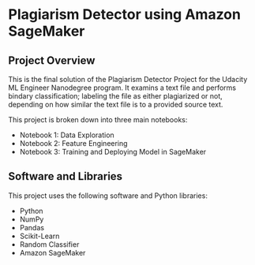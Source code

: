 # Plagiarism Detector using Amazon SageMaker

## Project Overview

This is the final solution of the Plagiarism Detector Project for the Udacity ML Engineer Nanodegree program. It examins a text file and performs bindary classification; labeling the file as either plagiarized or not, depending on how similar the text file is to a provided source text.

This project is broken down into three main notebooks:

- Notebook 1: Data Exploration
- Notebook 2: Feature Engineering
- Notebook 3: Training and Deploying Model in SageMaker

## Software and Libraries

This project uses the following software and Python libraries:

- Python
- NumPy
- Pandas
- Scikit-Learn
- Random Classifier
- Amazon SageMaker
